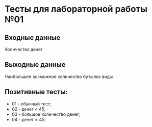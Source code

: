 # Тесты для лабораторной работы №01

## Входные данные
Количество денег

## Выходные данные
Наибольшее возможное количество бутылок воды

## Позитивные тесты:
- 01 - обычный тест;
- 02 - денег < 45;
- 03 - большое количество денег;
- 04 - денег = 45;
